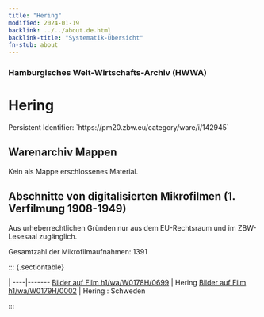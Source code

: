```yaml
---
title: "Hering"
modified: 2024-01-19
backlink: ../../about.de.html
backlink-title: "Systematik-Übersicht"
fn-stub: about
---
```


### Hamburgisches Welt-Wirtschafts-Archiv (HWWA)

# Hering

<div class="hint">Persistent Identifier: `https://pm20.zbw.eu/category/ware/i/142945`</div>







## Warenarchiv Mappen





Kein als Mappe erschlossenes Material.



<a id="filmsections" />

## Abschnitte von digitalisierten Mikrofilmen (1. Verfilmung 1908-1949)

<p>Aus urheberrechtlichen Gründen nur aus dem EU-Rechtsraum und im ZBW-Lesesaal zugänglich.</p>


<p>Gesamtzahl der Mikrofilmaufnahmen: 1391</p>





::: {.sectiontable}

 | 
----|-------
<a class="btn" href="https://pm20.zbw.eu/film/h1/wa/W0178H/0699" rel="nofollow">Bilder auf Film h1/wa/W0178H/0699</a> | Hering
<a class="btn" href="https://pm20.zbw.eu/film/h1/wa/W0179H/0002" rel="nofollow">Bilder auf Film h1/wa/W0179H/0002</a> | Hering : Schweden


:::
















